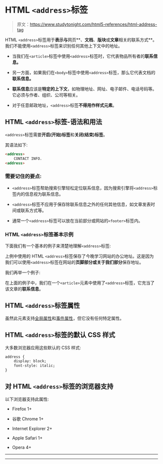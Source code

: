 # HTML `<address>`标签

> 原文：<https://www.studytonight.com/html5-references/html-address-tag>

HTML `<address>`标签用于**表示与**网页**、**文档**、**版块**或**文章**相关的联系方式**。我们不能使用`<address>`标签来识别任何其他上下文中的地址。

*   当我们在`<article>`标签中使用`<address>`标签时，它代表物品所有者的**联系信息。**

*   另一方面，如果我们在`<body>`标签中使用`<address>`标签，那么它代表文档的**联系信息。**

*   **联系信息**应该是**特定的上下文**，如物理地址、网址、电子邮件、电话号码等。它必须与作者、组织、公司等相关。

*   对于任意邮政地址，`<address>`标签**不得用作样式元素**。

## HTML `<address>`标签-语法和用法

`<address>`标签需要**开启(开始)标签**和**关闭(结束)标签**。

其语法如下:

```html
<address>
    CONTACT INFO.
<address>
```

### 需要记住的要点:

*   `<address>`标签帮助搜索引擎轻松定位联系信息，因为搜索引擎将`<address>`标签内的信息视为联系信息。

*   `<address>`标签不应用于保存除联系信息之外的任何其他信息，如文章发表时间或联系方式等。

*   通常一个`<address>`标签可以放在当前部分或网站的`<footer>`标签内。

### HTML `<address>`标签基本示例

下面我们有一个基本的例子来清楚地理解`<address>`标签:

上例中使用的 HTML `<address>`标签保存了今晚学习网站的办公地址。这是因为我们可以使用`<address>`标签在网站的**页脚部分或关于我们部分**保存地址。

我们再举一个例子:

在上面的例子中，我们在一个`<article>`元素中使用了`<address>`标签，它充当了该文章的**联系信息**。

## HTML `<address>`标签属性

虽然此元素支持[全局属性](https://www.studytonight.com/html5-references/html-global-attributes)和[事件属性](https://www.studytonight.com/html5-references/html-event-attributes)，但它没有任何特定属性。

## HTML `<address>`标签的默认 CSS 样式

大多数浏览器应用这些默认的 CSS 样式:

```html
address {
    display: block;
    font-style: italic;
}
```

## 对 HTML `<address>`标签的浏览器支持

以下浏览器支持此属性:

*   Firefox 1+

*   谷歌 Chrome 1+

*   Internet Explorer 2+

*   Apple Safari 1+

*   Opera 4+

* * *

* * *